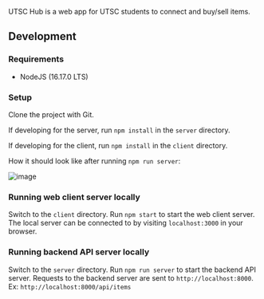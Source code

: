 UTSC Hub is a web app for UTSC students to connect and buy/sell items.


## Development



### Requirements

- NodeJS (16.17.0 LTS)

### Setup

Clone the project with Git.

If developing for the server, run `npm install` in the `server` directory. 

If developing for the client, run `npm install` in the `client` directory.

How it should look like after running `npm run server`:

![image](https://user-images.githubusercontent.com/69706702/192059643-aab9938c-783b-497e-b19f-4291653a4cec.png)


### Running web client server locally

Switch to the `client` directory. Run `npm start` to start the web client server. The local server can be connected to by visiting `localhost:3000` in your browser.

### Running backend API server locally

Switch to the `server` directory. Run `npm run server` to start the backend API server. Requests to the backend server are sent to `http://localhost:8000`. Ex: `http://localhost:8000/api/items`
